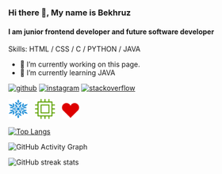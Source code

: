 ### Hi there 👋, My name is Bekhruz
#### I am junior frontend developer and future software developer

Skills:  HTML / CSS / C / PYTHON / JAVA

- 🔭 I’m currently working on this page. 
- 🌱 I’m currently learning JAVA


[<img src='https://cdn.jsdelivr.net/npm/simple-icons@3.0.1/icons/github.svg' alt='github' height='40'>](https://github.com/Bekhruzakhmadjanov)  [<img src='https://cdn.jsdelivr.net/npm/simple-icons@3.0.1/icons/instagram.svg' alt='instagram' height='40'>](https://www.instagram.com/__axmadjanov_b_/)  [<img src='https://cdn.jsdelivr.net/npm/simple-icons@3.0.1/icons/stackoverflow.svg' alt='stackoverflow' height='40'>](https://stackoverflow.com/users/14751482)  

<a href='https://archiveprogram.github.com/'><img src='https://raw.githubusercontent.com/acervenky/animated-github-badges/master/assets/acbadge.gif' width='40' height='40'></a> <a href='https://docs.github.com/en/developers'><img src='https://raw.githubusercontent.com/acervenky/animated-github-badges/master/assets/devbadge.gif' width='40' height='40'></a> <a href='https://docs.github.com/en/github/supporting-the-open-source-community-with-github-sponsors'><img src='https://raw.githubusercontent.com/acervenky/animated-github-badges/master/assets/sponsorbadge.gif' width='35' height='35'></a> 

[![Top Langs](https://github-readme-stats.vercel.app/api/top-langs/?username=Bekhruzakhmadjanov)](https://github.com/anuraghazra/github-readme-stats)

![GitHub Activity Graph](https://activity-graph.herokuapp.com/graph?username=Bekhruzakhmadjanov)  

![GitHub streak stats](https://github-readme-streak-stats.herokuapp.com/?user=Bekhruzakhmadjanov)  

